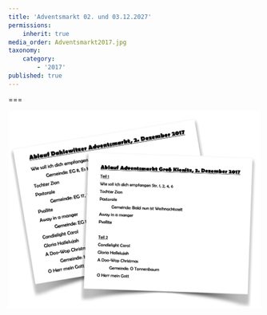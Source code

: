 ```yaml
---
title: 'Adventsmarkt 02. und 03.12.2027'
permissions:
    inherit: true
media_order: Adventsmarkt2017.jpg
taxonomy:
    category:
        - '2017'
published: true
---
```




===

![Adventsmarkt2017](Adventsmarkt2017.jpg "Adventsmarkt2017")